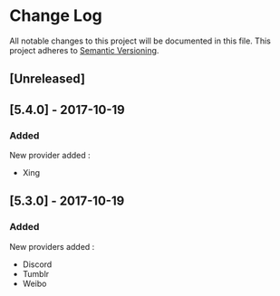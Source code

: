 # Change Log

All notable changes to this project will be documented in this file. This project adheres to [Semantic Versioning](http://semver.org/).


## [Unreleased]

## [5.4.0] - 2017-10-19
### Added
New provider added :
- Xing

## [5.3.0] - 2017-10-19
### Added
New providers added :
- Discord
- Tumblr
- Weibo
